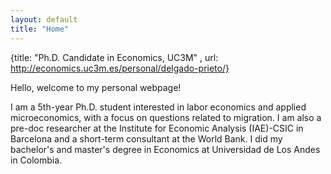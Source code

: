 ```yaml
---
layout: default
title: "Home"
---
```


{title: "Ph.D. Candidate in Economics, UC3M" , url: http://economics.uc3m.es/personal/delgado-prieto/}

Hello, welcome to my personal webpage! 

I am a 5th-year Ph.D. student interested in labor economics and applied microeconomics, with a focus on questions related to migration. I am also a pre-doc researcher at the Institute for Economic Analysis (IAE)-CSIC in Barcelona and a short-term consultant at the World Bank. I did my bachelor's and master's degree in Economics at Universidad de Los Andes in Colombia. 
